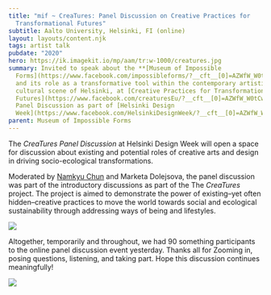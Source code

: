 ```yaml
---
title: "mif ~ CreaTures: Panel Discussion on Creative Practices for
  Transformational Futures"
subtitle: Aalto University, Helsinki, FI (online)
layout: layouts/content.njk
tags: artist talk
pubdate: "2020"
hero: https://ik.imagekit.io/mp/aam/tr:w-1000/creatures.jpg
summary: Invited to speak about the **[Museum of Impossible
  Forms](https://www.facebook.com/impossibleforms/?__cft__[0]=AZWfW_W0tCwUBowgySg3pWz-QK23UT_9WvQjm95qNrAHwHSFpBjPo-LId67prZUxqgKhT3wwg6DMbi99BVA5vbLsp8BzWGKn4ts1moZuGYUjkoy2EnNctUoOMNxg03ByglKJrdENkFog7Q0Ui6kYuz7xmFJyPx1Oudh9SgrW_ukYr0f_NnB__2CbIjXnIm_BwCs&__tn__=kK-R)**
  and its role as a transformative tool within the contemporary artistic and
  cultural scene of Helsinki, at [Creative Practices for Transformational
  Futures](https://www.facebook.com/creaturesEu/?__cft__[0]=AZWfW_W0tCwUBowgySg3pWz-QK23UT_9WvQjm95qNrAHwHSFpBjPo-LId67prZUxqgKhT3wwg6DMbi99BVA5vbLsp8BzWGKn4ts1moZuGYUjkoy2EnNctUoOMNxg03ByglKJrdENkFog7Q0Ui6kYuz7xmFJyPx1Oudh9SgrW_ukYr0f_NnB__2CbIjXnIm_BwCs&__tn__=kK-R)
  Panel Discussion as part of [Helsinki Design
  Week](https://www.facebook.com/HelsinkiDesignWeek/?__cft__[0]=AZWfW_W0tCwUBowgySg3pWz-QK23UT_9WvQjm95qNrAHwHSFpBjPo-LId67prZUxqgKhT3wwg6DMbi99BVA5vbLsp8BzWGKn4ts1moZuGYUjkoy2EnNctUoOMNxg03ByglKJrdENkFog7Q0Ui6kYuz7xmFJyPx1Oudh9SgrW_ukYr0f_NnB__2CbIjXnIm_BwCs&__tn__=kK-R).
parent: Museum of Impossible Forms
---
```

The *CreaTures Panel Discussion* at Helsinki Design Week will open a space for discussion about existing and potential roles of creative arts and design in driving socio-ecological transformations. 

Moderated by [Namkyu Chun](https://www.facebook.com/namkyu.chun?__cft__[0]=AZWfW_W0tCwUBowgySg3pWz-QK23UT_9WvQjm95qNrAHwHSFpBjPo-LId67prZUxqgKhT3wwg6DMbi99BVA5vbLsp8BzWGKn4ts1moZuGYUjkoy2EnNctUoOMNxg03ByglKJrdENkFog7Q0Ui6kYuz7xmFJyPx1Oudh9SgrW_ukYr0f_NnB__2CbIjXnIm_BwCs&__tn__=-]K-R) and Marketa Dolejsova, the panel discussion was part of the introductory discussions as part of the The *CreaTures* project. The project is aimed to demonstr​ate the power of existing–yet often hidden–creative practices to move the world towards social and ecological sustainability through addressing ways of being and lifestyles.

![](https://ik.imagekit.io/mp/aam/tr:w-1000/creatures-discussion.jpg)

Altogether, temporarily and throughout, we had 90 something participants to the online panel discussion event yesterday. Thanks all for Zooming in, posing questions, listening, and taking part. Hope this discussion continues meaningfully!

![](https://ik.imagekit.io/mp/aam/tr:w-1000/creatures.jpg)